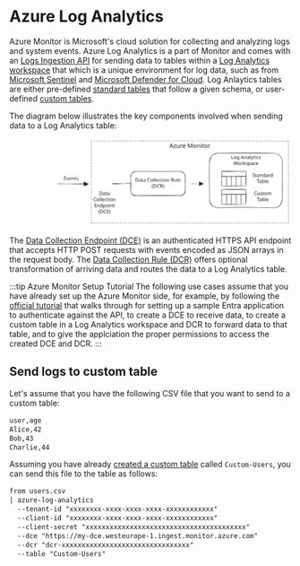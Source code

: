 # Azure Log Analytics

Azure Monitor is Microsoft's cloud solution for collecting and analyzing logs
and system events. Azure Log Analytics is a part of Monitor and comes with an
[Logs Ingestion
API](https://learn.microsoft.com/en-us/azure/azure-monitor/logs/logs-ingestion-api-overview)
for sending data to tables within a [Log Analytics
workspace](https://learn.microsoft.com/en-us/azure/azure-monitor/logs/log-analytics-workspace-overview)
that which is a unique environment for log data, such as from [Microsoft
Sentinel](https://learn.microsoft.com/en-us/azure/sentinel/overview?tabs=azure-portal)
and [Microsoft Defender for
Cloud](https://learn.microsoft.com/en-us/azure/defender-for-cloud/defender-for-cloud-introduction).
Log Anlaytics tables are either pre-defined [standard
tables](https://learn.microsoft.com/en-us/azure/azure-monitor/logs/logs-ingestion-api-overview#supported-tables)
that follow a given schema, or user-defined [custom
tables](https://learn.microsoft.com/en-us/azure/azure-monitor/logs/create-custom-table#create-a-custom-table).

The diagram below illustrates the key components involved when sending data to a
Log Analytics table:

![Log Ingestion Workflow](azure-log-analytics.excalidraw.svg)

The [Data Collection Endpoint
(DCE)](https://learn.microsoft.com/en-us/azure/azure-monitor/essentials/data-collection-endpoint-overview)
is an authenticated HTTPS API endpoint that accepts HTTP POST requests with
events encoded as JSON arrays in the request body. The [Data Collection Rule
(DCR)](https://learn.microsoft.com/en-us/azure/azure-monitor/essentials/data-collection-rule-overview) offers optional transformation of arriving data and routes the data to a Log Analytics table.

:::tip Azure Monitor Setup Tutorial
The following use cases assume that you have already set up the Azure Monitor
side, for example, by following the [official
tutorial](https://learn.microsoft.com/en-us/azure/azure-monitor/logs/tutorial-logs-ingestion-portal)
that walks through for setting up a sample Entra application to authenticate
against the API, to create a DCE to receive data, to create a custom table in a
Log Analytics workspace and DCR to forward data to that table, and to give the
applciation the proper permissions to access the created DCE and DCR.
:::

## Send logs to custom table

Let's assume that you have the following CSV file that you want to send to a
custom table:

```csv title="users.csv"
user,age
Alice,42
Bob,43
Charlie,44
```

Assuming you have already [created a custom
table](https://learn.microsoft.com/en-us/azure/azure-monitor/logs/create-custom-table#create-a-custom-table)
called `Custom-Users`, you can send this file to the table as follows:

```
from users.csv
| azure-log-analytics
  --tenant-id "xxxxxxxx-xxxx-xxxx-xxxx-xxxxxxxxxxxx"
  --client-id "xxxxxxxx-xxxx-xxxx-xxxx-xxxxxxxxxxxx"
  --client-secret "xxxxxxxxxxxxxxxxxxxxxxxxxxxxxxxxxxxxxxxx"
  --dce "https://my-dce.westeurope-1.ingest.monitor.azure.com"
  --dcr "dcr-xxxxxxxxxxxxxxxxxxxxxxxxxxxxxxxx"
  --table "Custom-Users"
```
